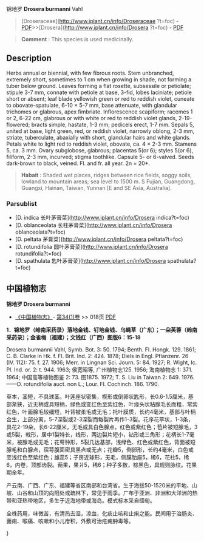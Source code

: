 锦地罗 **Drosera burmanni** Vahl

> [Droseraceae](http://www.iplant.cn/info/Droseraceae ?t=foc) - [PDF](http://iplant.cn/foc/pdf/Droseraceae.pdf)>>[Drosera](http://www.iplant.cn/info/Drosera ?t=foc) - [PDF](http://www.iplant.cn/foc/pdf/Drosera.pdf)

> **Comment** : 
> This species is used medicinally.

## Description

Herbs annual or biennial, with few fibrous roots. Stem unbranched, extremely short, sometimes to 1 cm when growing in shade, not forming a tuber below ground. Leaves forming a flat rosette, subsessile or petiolate; stipule 3-7 mm, connate with petiole at base, 3-fid, lobes laciniate; petiole short or absent; leaf blade yellowish green or red to reddish violet, cuneate to obovate-spatulate, 6-10 × 5-7 mm, base attenuate, with glandular trichomes or glabrous, apex fimbriate. Inflorescence scapiform; racemes 1 or 2, 6-22 cm, glabrous or with white or red to reddish violet glands, 2-19-flowered; bracts simple, hastate, 1-3 mm; pedicels erect, 1-7 mm. Sepals 5, united at base, light green, red, or reddish violet, narrowly oblong, 2-3 mm, striate, tuberculate, abaxially with short, glandular hairs and white glands. Petals white to light red to reddish violet, obovate, ca. 4 × 2-3 mm. Stamens 5, ca. 3 mm. Ovary subglobose, glabrous; placentas 5(or 6); styles 5(or 6), filiform, 2-3 mm, incurved; stigma toothlike. Capsule 5- or 6-valved. Seeds dark-brown to black, veined. Fl. and fr. all year. 2n = 20*.

> **Habait** : 
> Shaded wet places, ridges between rice fields, soggy soils, lowland to mountain areas; sea level to 1500 m. S Fujian, Guangdong, Guangxi, Hainan, Taiwan, Yunnan [E and SE Asia, Australia].

### Parsublist

* [D.  indica  长叶茅膏菜](http://www.iplant.cn/info/Drosera indica?t=foc)
* [D.  oblanceolata  长柱茅膏菜](http://www.iplant.cn/info/Drosera oblanceolata?t=foc)
* [D.  peltata  茅膏菜](http://www.iplant.cn/info/Drosera peltata?t=foc)
* [D.  rotundifolia  圆叶茅膏菜](http://www.iplant.cn/info/Drosera rotundifolia?t=foc)
* [D.  spathulata  匙叶茅膏菜](http://www.iplant.cn/info/Drosera spathulata?t=foc)

## 中国植物志

**锦地罗 Drosera burmanni**

* [《中国植物志》](http://www.iplant.cn/frps)- [第34(1)卷](http://www.iplant.cn/frps/vol/34(1)) >> 018页 [PDF](http://www.iplant.cn/frps/pdf/34(1)/018.pdf)

**1．锦地罗（岭南采药录）落地金钱、钉地金钱、乌蝇草（广东）；一朵芙蓉（岭南采药录）；金雀梅（福建）；文钱红（广西）图版6：15-18**

Drosera burmannii Vahl, Symb. Bot. 3: 50. 1794; Benth. Fl. Hongk. 129. 1861; C. B. Clarke in Hk. f. Fl. Brit. Ind. 2: 424. 1878; Diels in Engl. Pflanzenr. 26 (IV. 112): 75. f. 27. 1906; Merr. in Lingnan Sci. Journ. 5: 84. 1927; R. Wight, Ic. Pl. Ind. or. 2: t. 944. 1963; 侯宽昭等, 广州植物志125. 1956; 海南植物志 1: 371. 1964; 中国高等植物图鉴 2: 73. 图1875. 1972; T. S. Liu in Taiwan 2: 649. 1976.——D. rotundifolia auct. non L.; Lour. Fl. Cochinch. 186. 1790.

草本，茎短，不具球茎。叶莲座状密集，楔形或倒卵状匙形，长0.6-1.5厘米，基部渐狭，近无柄或具短柄，绿色或变红色至紫红色，叶缘头状粘腺毛长而粗，常紫红色，叶面腺毛较细短，叶背被柔毛或无毛；托叶膜质，长约4毫米，基部与叶柄合生，上部分离，5-7深裂或2-3深裂而每裂片再作1-3裂。花序花葶状，1-3条，具花2-19朵，长6-22厘米，无毛或具白色腺点，红色或紫红色；苞片被短腺毛，3或5裂，戟形，居中1裂特长，线形，两边裂片短小，钻形或三角形；花柄长1-7毫米，被腺毛或无毛；花萼钟形，5裂几达基部，浅绿色、红色或紫红色，背面被短腺毛和白腺点，宿萼腹面密具黑点或无点；花瓣5，倒卵形，长约4毫米，白色或变浅红色至紫红色；雄蕊5；子房近球形，无毛，侧膜胎座5，稀6，花柱5，稀6，内卷，顶部齿裂。蒴果，果爿5，稀6；种子多数，棕黑色，具规则脉纹。花果期全年。

产云南、广西、广东、福建等省区南部和台湾省。生于海拔50-1520米的平地、山坡、山谷和山顶的向阳处或疏林下，常见于雨季。广布于亚洲、非洲和大洋洲的热带和亚热带地区，多生于近海地带或海岛。模式标本采自缅甸。

全株药用，味微苦，有清热去湿，凉血，化痰止咳和止痢之能。民间用于治肠炎、菌痢、喉痛、咳嗽和小儿疳积，外敷可治疮痈肿毒等。

}
